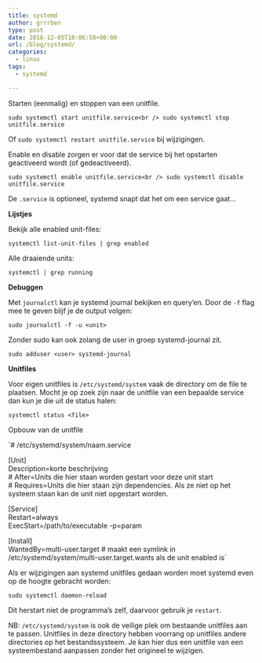 ```yaml
---
title: systemd
author: grrrben
type: post
date: 2018-12-05T10:06:58+00:00
url: /blog/systemd/
categories:
  - linux
tags:
  - systemd

---
```

Starten (eenmalig) en stoppen van een unitfile.

`sudo systemctl start unitfile.service<br />
sudo systemctl stop unitfile.service`

Of `sudo systemctl restart unitfile.service` bij wijzigingen.

Enable en disable zorgen er voor dat de service bij het opstarten geactiveerd wordt (of gedeactiveerd).

`sudo systemctl enable unitfile.service<br />
sudo systemctl disable unitfile.service`

De `.service` is optioneel, systemd snapt dat het om een service gaat&#8230;

**Lijstjes**

Bekijk alle enabled unit-files:

`systemctl list-unit-files | grep enabled`

Alle draaiende units:

`systemctl | grep running`

**Debuggen**

Met `journalctl` kan je systemd journal bekijken en query&#8217;en. Door de `-f` flag mee te geven blijf je de output volgen:

`sudo journalctl -f -u <unit>`

Zonder sudo kan ook zolang de user in groep systemd-journal zit.

`sudo adduser <user> systemd-journal`

**Unitfiles**

Voor eigen unitfiles is `/etc/systemd/system` vaak de directory om de file te plaatsen. Mocht je op zoek zijn naar de unitfile van een bepaalde service dan kun je die uit de status halen:

`systemctl status <file>`

Opbouw van de unitfile

`# /etc/systemd/system/naam.service</p>
<p>[Unit]<br />
Description=korte beschrijving<br />
# After=Units die hier staan worden gestart voor deze unit start<br />
# Requires=Units die hier staan zijn dependencies. Als ze niet op het systeem staan kan de unit niet opgestart worden.</p>
<p>[Service]<br />
Restart=always<br />
ExecStart=/path/to/executable -p=param</p>
<p>[Install]<br />
WantedBy=multi-user.target # maakt een symlink in /etc/systemd/system/multi-user.target.wants als de unit enabled is`

Als er wijzigingen aan systemd unitfiles gedaan worden moet systemd even op de hoogte gebracht worden:

`sudo systemctl daemon-reload`

Dit herstart niet de programma&#8217;s zelf, daarvoor gebruik je `restart`.

NB: `/etc/systemd/system` is ook de veilige plek om bestaande unitfiles aan te passen. Unitfiles in deze directory hebben voorrang op unitfiles andere directories op het bestandssysteem. Je kan hier dus een unitfile van een systeembestand aanpassen zonder het origineel te wijzigen.